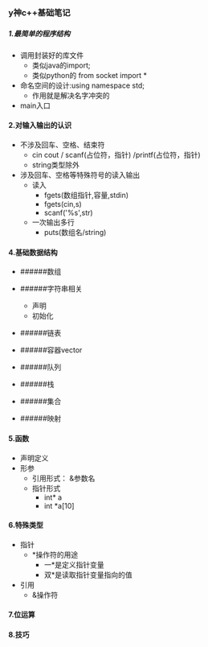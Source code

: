 ### y神c++基础笔记

##### 1.最简单的程序结构

* 调用封装好的库文件 
  * 类似java的import; 
  * 类似python的 from socket import * 
* 命名空间的设计:using namespace std; 
  * 作用就是解决名字冲突的
*  main入口

#### 2.对输入输出的认识

* 不涉及回车、空格、结束符 
  * cin cout / scanf(占位符，指针) /printf(占位符，指针)
  * string类型除外
* 涉及回车、空格等特殊符号的读入输出
  * 读入
    * fgets(数组指针,容量,stdin)
    * fgets(cin,s)
    * scanf('%s',str)
  * 一次输出多行
    * puts(数组名/string)

#### 4.基础数据结构

* ######数组

* ######字符串相关

  * 声明
  * 初始化

* ######链表

* ######容器vector

* ######队列

* ######栈

* ######集合

* ######映射



#### 5.函数

* 声明定义
* 形参
  * 引用形式： &参数名
  * 指针形式
    * int* a
    * int *a[10]

#### 6.特殊类型

* 指针
  * *操作符的用途
    * 一*是定义指针变量
    * 双*是读取指针变量指向的值
* 引用
  * &操作符



#### 7.位运算





#### 8.技巧

